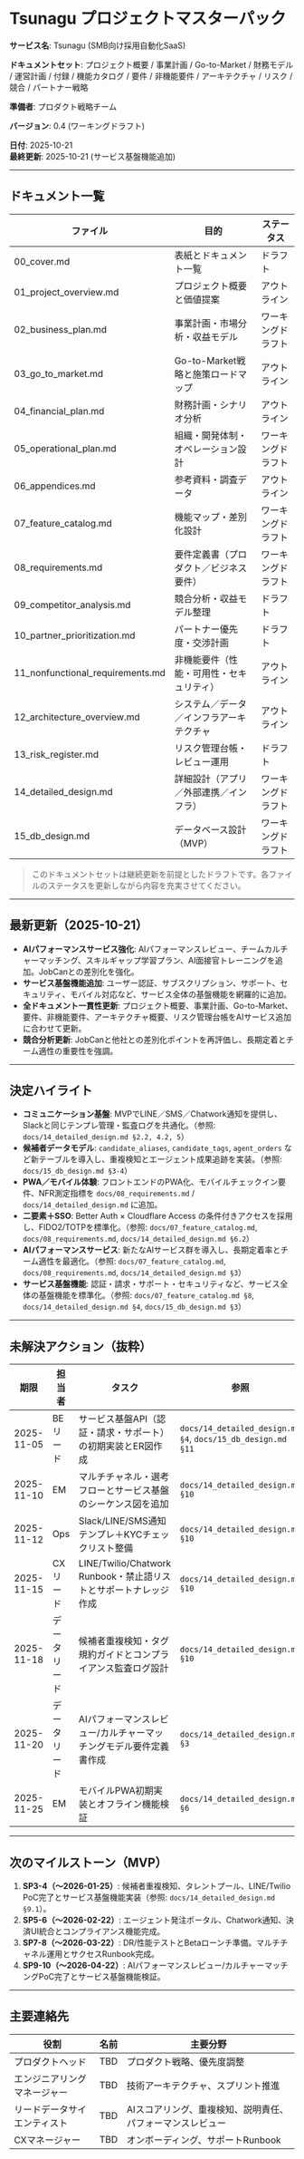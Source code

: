 # Tsunagu プロジェクトマスターパック

**サービス名**: Tsunagu (SMB向け採用自動化SaaS)

**ドキュメントセット**: プロジェクト概要 / 事業計画 / Go-to-Market / 財務モデル / 運営計画 / 付録 / 機能カタログ / 要件 / 非機能要件 / アーキテクチャ / リスク / 競合 / パートナー戦略


**準備者**: プロダクト戦略チーム

**バージョン**: 0.4 (ワーキングドラフト)

**日付**: 2025-10-21  
**最終更新**: 2025-10-21 (サービス基盤機能追加)

---

## ドキュメント一覧
| ファイル | 目的 | ステータス |
| --- | --- | --- |
| 00_cover.md | 表紙とドキュメント一覧 | ドラフト |
| 01_project_overview.md | プロジェクト概要と価値提案 | アウトライン |
| 02_business_plan.md | 事業計画・市場分析・収益モデル | ワーキングドラフト |
| 03_go_to_market.md | Go-to-Market戦略と施策ロードマップ | アウトライン |
| 04_financial_plan.md | 財務計画・シナリオ分析 | アウトライン |
| 05_operational_plan.md | 組織・開発体制・オペレーション設計 | ワーキングドラフト |
| 06_appendices.md | 参考資料・調査データ | アウトライン |
| 07_feature_catalog.md | 機能マップ・差別化設計 | ワーキングドラフト |
| 08_requirements.md | 要件定義書（プロダクト／ビジネス要件） | ワーキングドラフト |
| 09_competitor_analysis.md | 競合分析・収益モデル整理 | ドラフト |
| 10_partner_prioritization.md | パートナー優先度・交渉計画 | ドラフト |
| 11_nonfunctional_requirements.md | 非機能要件（性能・可用性・セキュリティ） | アウトライン |
| 12_architecture_overview.md | システム／データ／インフラアーキテクチャ | アウトライン |
| 13_risk_register.md | リスク管理台帳・レビュー運用 | ドラフト |
| 14_detailed_design.md | 詳細設計（アプリ／外部連携／インフラ） | ワーキングドラフト |
| 15_db_design.md | データベース設計（MVP） | ワーキングドラフト |

> このドキュメントセットは継続更新を前提としたドラフトです。各ファイルのステータスを更新しながら内容を充実させてください。

---

## 最新更新（2025-10-21）
- **AIパフォーマンスサービス強化**: AIパフォーマンスレビュー、チームカルチャーマッチング、スキルギャップ学習プラン、AI面接官トレーニングを追加。JobCanとの差別化を強化。
- **サービス基盤機能追加**: ユーザー認証、サブスクリプション、サポート、セキュリティ、モバイル対応など、サービス全体の基盤機能を網羅的に追加。
- **全ドキュメント一貫性更新**: プロジェクト概要、事業計画、Go-to-Market、要件、非機能要件、アーキテクチャ概要、リスク管理台帳をAIサービス追加に合わせて更新。
- **競合分析更新**: JobCanと他社との差別化ポイントを再評価し、長期定着とチーム適性の重要性を強調。

---

## 決定ハイライト
- **コミュニケーション基盤**: MVPでLINE／SMS／Chatwork通知を提供し、Slackと同じテンプレ管理・監査ログを共通化。（参照: `docs/14_detailed_design.md §2.2, 4.2, 5`）
- **候補者データモデル**: `candidate_aliases`, `candidate_tags`, `agent_orders` など新テーブルを導入し、重複検知とエージェント成果追跡を実装。（参照: `docs/15_db_design.md §3-4`）
- **PWA／モバイル体験**: フロントエンドのPWA化、モバイルチェックイン要件、NFR測定指標を `docs/08_requirements.md` / `docs/14_detailed_design.md` に追加。
- **二要素＋SSO**: Better Auth × Cloudflare Access の条件付きアクセスを採用し、FIDO2/TOTPを標準化。（参照: `docs/07_feature_catalog.md`, `docs/08_requirements.md`, `docs/14_detailed_design.md §6.2`）
- **AIパフォーマンスサービス**: 新たなAIサービス群を導入し、長期定着率とチーム適性を最適化。（参照: `docs/07_feature_catalog.md`, `docs/08_requirements.md`, `docs/14_detailed_design.md §3`）
- **サービス基盤機能**: 認証・請求・サポート・セキュリティなど、サービス全体の基盤機能を標準化。（参照: `docs/07_feature_catalog.md §8`, `docs/14_detailed_design.md §4`, `docs/15_db_design.md §3`）

---

## 未解決アクション（抜粋）
| 期限 | 担当者 | タスク | 参照 |
| --- | --- | --- | --- |
| 2025-11-05 | BEリード | サービス基盤API（認証・請求・サポート）の初期実装とER図作成 | `docs/14_detailed_design.md §4`, `docs/15_db_design.md §11` |
| 2025-11-10 | EM | マルチチャネル・選考フローとサービス基盤のシーケンス図を追加 | `docs/14_detailed_design.md §10` |
| 2025-11-12 | Ops | Slack/LINE/SMS通知テンプレ＋KYCチェックリスト整備 | `docs/14_detailed_design.md §10` |
| 2025-11-15 | CXリード | LINE/Twilio/Chatwork Runbook・禁止語リストとサポートナレッジ作成 | `docs/14_detailed_design.md §10` |
| 2025-11-18 | データリード | 候補者重複検知・タグ規約ガイドとコンプライアンス監査ログ設計 | `docs/14_detailed_design.md §10` |
| 2025-11-20 | データリード | AIパフォーマンスレビュー/カルチャーマッチングモデル要件定義書作成 | `docs/14_detailed_design.md §3` |
| 2025-11-25 | EM | モバイルPWA初期実装とオフライン機能検証 | `docs/14_detailed_design.md §6` |

---

## 次のマイルストーン（MVP）
1. **SP3-4（〜2026-01-25）**: 候補者重複検知、タレントプール、LINE/Twilio PoC完了とサービス基盤機能実装（参照: `docs/14_detailed_design.md §9.1`）。
2. **SP5-6（〜2026-02-22）**: エージェント発注ポータル、Chatwork通知、決済UI統合とコンプライアンス機能完成。
3. **SP7-8（〜2026-03-22）**: DR/性能テストとBetaローンチ準備。マルチチャネル運用とサクセスRunbook完成。
4. **SP9-10（〜2026-04-22）**: AIパフォーマンスレビュー/カルチャーマッチングPoC完了とサービス基盤機能検証。

---

## 主要連絡先
| 役割 | 名前 | 主要分野 |
| --- | --- | --- |
| プロダクトヘッド | TBD | プロダクト戦略、優先度調整 |
| エンジニアリングマネージャー | TBD | 技術アーキテクチャ、スプリント推進 |
| リードデータサイエンティスト | TBD | AIスコアリング、重複検知、説明責任、パフォーマンスレビュー |
| CXマネージャー | TBD | オンボーディング、サポートRunbook |
